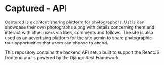 # Captured - API

Captured is a content sharing platform for photographers. Users can showcase their own photographs along with details concerning them and interact with other users via likes, comments and follows. The site is also used as an advertising platform for the site admin to share photographic tour opportunities that users can choose to attend.

This repository contains the backend API setup built to support the ReactJS frontend and is powered by the Django Rest Framework.